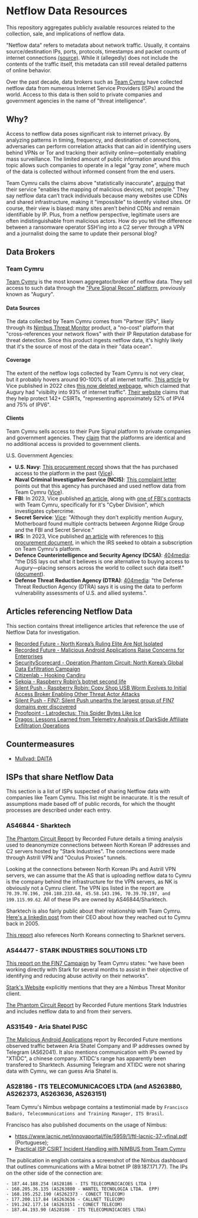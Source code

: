 # Netflow Data Resources

This repository aggregates publicly available resources related to the collection, sale, and implications of netflow data.

"Netflow data" refers to metadata about network traffic. Usually, it contains source/destination IPs, ports, protocols, timestamps and packet counts of internet connections [(source)](https://www.team-cymru.com/netflow). While it (allegedly) does not include the contents of the traffic itself, this metadata can still reveal detailed patterns of online behavior.

Over the past decade, data brokers such as [Team Cymru](https://www.team-cymru.com/) have collected netflow data from numerous Internet Service Providers (ISPs) around the world. Access to this data is then sold to private companies and government agencies in the name of "threat intelligence".

## Why?

Access to netflow data poses significant risk to internet privacy. By analyzing patterns in timing, frequency, and destination of connections, adversaries can perform correlation attacks that can aid in identifying users behind VPNs or Tor and tracking their activity online—potentially enabling mass surveillance. The limited amount of public information around this topic allows such companies to operate in a legal "gray zone", where much of the data is collected without informed consent from the end users.

Team Cymru calls the claims above "statistically inaccurate", [arguing](https://www.team-cymru.com/post/team-cymru-myth-vs-fact) that their service "enables the mapping of malicious devices, not people." They say netflow data can’t track individuals because many websites use CDNs and shared infrastructure, making it "impossible" to identify visited sites. Of course, their view is biased: many sites aren’t behind CDNs and remain identifiable by IP. Plus, from a netflow perspective, legitimate users are often indistinguishable from malicious actors. How do you tell the difference between a ransomware operator SSH'ing into a C2 server through a VPN and a journalist doing the same to update their personal blog?

## Data Brokers

### Team Cymru

[Team Cymru](https://www.team-cymru.com/) is the most known aggregator/broker of netflow data. They sell access to such data through the ["Pure Signal Recon" platform](https://www.team-cymru.com/cyber-threat-hunting-tools), previously known as "Augury".

#### Data Sources

The data collected by Team Cymru comes from "Partner ISPs", likely through its [Nimbus Threat Monitor](https://www.team-cymru.com/nimbus-threat-monitor) product, a "no-cost" platform that "cross-references your network flows" with their IP Reputation database for threat detection. Since this product ingests netflow data, it's highly likely that it's the source of most of the data in their "data ocean".

#### Coverage

The extent of the netflow logs collected by Team Cymru is not very clear, but it probably hovers around 90-100% of all internet traffic. [This article](https://www.vice.com/en/article/us-military-bought-mass-monitoring-augury-team-cymru-browsing-email-data/) by Vice published in 2022 cites [this now deleted webpage](https://archive.is/3YQlc#selection-1297.32-1297.52), which claimed that Augury had "visibilty into 93% of internet traffic". [Their website](https://www.team-cymru.com/aboutpuresignal) claims that they help protect 142+ CSIRTs, "representing approximately 52% of IPV4 and 75% of IPV6".

#### Clients

Team Cymru sells access to their Pure Signal platform to private companies and government agencies. They [claim](https://www.team-cymru.com/post/team-cymru-myth-vs-fact) that the platforms are identical and no additional access is provided to government clients.

U.S. Government Agencies:

- **U.S. Navy**: [This procurement record](https://sam.gov/opp/96b4874e76af45be90bb5a0b8b2bdb6b/view) shows that the has purchased access to the platform in the past ([Vice](https://www.vice.com/en/article/us-military-bought-mass-monitoring-augury-team-cymru-browsing-email-data/)).
- **Naval Criminal Investigative Service (NCIS)**: [This complaint letter](https://www.documentcloud.org/documents/22670252-1763_001/) points out that this agency has purchased and used netflow data from Team Cymru ([Vice](https://www.vice.com/en/article/us-military-bought-mass-monitoring-augury-team-cymru-browsing-email-data/)).
- **FBI**: In 2023, Vice published [an article](https://www.vice.com/en/article/fbi-bought-netflow-data-team-cymru-contract/), along with [one of FBI's contracts](https://www.documentcloud.org/documents/23722785-fbi-team-cymru/) with Team Cymru, specifically for it's "Cyber Division", which investigates cybercrime.
- **Secret Service**: [Vice](https://www.vice.com/en/article/us-military-bought-mass-monitoring-augury-team-cymru-browsing-email-data/): "Although they don’t explicitly mention Augury, Motherboard found multiple contracts between Argonne Ridge Group and the FBI and Secret Service."
- **IRS**: In 2023, Vice published [an article](https://www.vice.com/en/article/irs-wants-to-buy-internet-mass-monitoring-tool-team-cymru-netflow/) with references to [this procurement document](https://sam.gov/opp/b7edba382c88455ba48a432c5a911da7/view), in which the IRS seeked to obtain a subscription on Team Cymru's platform.
- **Defence Counterintelligence and Security Agency (DCSA)**: [404media](https://archive.is/FatPu): "the DSS lays out what it believes is one alternative to buying access to Augury—placing sensors across the world to collect such data itself." ([document](https://www.documentcloud.org/documents/23991392-dssdcsa-on-team-cymru-netflow/)).
- **Defense Threat Reduction Agency (DTRA)**: [404media](https://archive.is/XqxqD): "the Defense Threat Reduction Agency (DTRA) says it is using the data to perform vulnerability assessments of U.S. and allied systems.".

## Articles referencing Netflow Data

This section contains threat intelligence articles that reference the use of Netflow Data for investigation.

- [Recorded Future - North Korea’s Ruling Elite Are Not Isolated](https://www.recordedfuture.com/research/north-korea-internet-activity)
- [Recorded Future - Malicious Android Applications Raise Concerns for Enterprises](https://www.recordedfuture.com/blog/malicious-android-apps)
- [SecurityScorecard - Operation Phantom Circuit: North Korea’s Global Data Exfiltration Campaign](https://securityscorecard.com/blog/operation-phantom-circuit-north-koreas-global-data-exfiltration-campaign/)
- [Citizenlab - Hooking Candiru](https://citizenlab.ca/2021/07/hooking-candiru-another-mercenary-spyware-vendor-comes-into-focus/)
- [Sekoia - Raspberry Robin’s botnet second life](https://blog.sekoia.io/raspberry-robins-botnet-second-life/)
- [Silent Push - Raspberry Robin: Copy Shop USB Worm Evolves to Initial Access Broker Enabling Other Threat Actor Attacks](https://www.silentpush.com/blog/raspberry-robin/)
- [Silent Push - FIN7: Silent Push unearths the largest group of FIN7 domains ever discovered](https://www.silentpush.com/blog/fin7/)
- [Proofpoint - Latrodectus: This Spider Bytes Like Ice](https://www.proofpoint.com/us/blog/threat-insight/latrodectus-spider-bytes-ice)
- [Dragos: Lessons Learned from Telemetry Analysis of DarkSide Affiliate Exfiltration Operations](https://www.dragos.com/blog/industry-news/lessons-learned-from-telemetry-analysis-of-darkside-affiliate-exfiltration-operations/)

## Countermeasures

- [Mullvad: DAITA](https://mullvad.net/en/blog/introducing-defense-against-ai-guided-traffic-analysis-daita)

## ISPs that share Netflow Data

This section is a list of ISPs suspected of sharing Netflow data with companies like Team Cymru. This list might be innacurate. It is the result of assumptions made based off of public records, for which the thought processes are described under each entry.

### AS46844 - Sharktech

[The Phantom Circuit Report](https://securityscorecard.com/blog/operation-phantom-circuit-north-koreas-global-data-exfiltration-campaign/) by Recorded Future details a timing analysis used to deanonymize connections between North Korean IP addresses and C2 servers hosted by "Stark Industries". The connections were made through Astrill VPN and "Oculus Proxies" tunnels.

Looking at the connections between North Korean IPs and Astrill VPN servers, we can assume that the AS that is uploading netflow data to Cymru is the company behind the infrastructure for the VPN servers, as NK is obviously not a Cymru client. The VPN ips listed in the report are `70.39.70.196, 204.188.233.68, 45.58.143.196, 70.39.70.197, and 199.115.99.62`. All of these IPs are owned by AS46844/Sharktech.

Sharktech is also fairly public about their relationship with Team Cymru. [Here's a linkedin post](https://www.linkedin.com/pulse/sharktech-dns-amplification-ddos-attack-tim-timrawi-vq9dc/) from their CEO about how they reached out to Cymru back in 2005.

[This report](https://www.recordedfuture.com/research/north-korea-internet-activity) also refereces North Koreans connecting to Sharknet servers.

### AS44477 - STARK INDUSTRIES SOLUTIONS LTD

[This report on the FIN7 Campaign](https://www.team-cymru.com/post/fin7-the-truth-doesn-t-need-to-be-so-stark) by Team Cymru states: "we have been working directly with Stark for several months to assist in their objective of identifying and reducing abuse activity on their networks".

[Stark's Website](https://pq.hosting/en/news/751-nimbus-threat-monitor-new-protection-for-pqhosting-clients.html) explicitly mentions that they are a Nimbus Threat Monitor client.

[The Phantom Circuit Report](https://securityscorecard.com/blog/operation-phantom-circuit-north-koreas-global-data-exfiltration-campaign/) by Recorded Future mentions Stark Industries and includes netflow data to and from their servers.

### AS31549 - Aria Shatel PJSC

[The Malicious Android Applications](https://www.recordedfuture.com/blog/malicious-android-apps) report by Recorded Future mentions observed traffic between Aria Shatel Company and IP addresses owned by Telegram (AS62041). It also mentions communication with IPs owned by "XTIDC", a chinese company. XTIDC's range has apparently been transfered to Sharktech. Assuming Telegram and XTIDC were not sharing data with Cymru, we can guess Aria Shatel is.

### AS28186 - ITS TELECOMUNICACOES LTDA (and AS263880, AS262373, AS263636, AS263151)

Team Cymru's Nimbus webpage contains a testimonial made by `Francisco Badaró, Telecommunications and Training Manager, ITS Brasil`.

Francisco has also published documents on the usage of Nimbus:
- https://www.lacnic.net/innovaportal/file/5959/1/ftl-lacnic-37-vfinal.pdf (Portuguese);
- [Practical ISP CSIRT Incident Handling with NIMBUS from Team Cymru](https://www.researchgate.net/publication/354849906_Practical_ISP_CSIRT_Incident_Handling_with_NIMBUS_from_Team_Cymru_How_to_leverage_network_flows_ELK_Stack)

The publication in english contains a screenshot of the Nimbus dashboard that outlines communications with a Mirai botnet IP (89.187.171.77). The IPs on the other side of the connection are:

```
- 187.44.188.254 (AS28186 - ITS TELECOMUNICACOES LTDA )
- 168.205.36.135 (AS263880 - WANTEL TECNOLOGIA LTDA. ­ EPP)
- 168.195.252.190 (AS262373 - CONECT TELECOM)
- 177.200.117.84 (AS263636 - CALLNET TELECOM)
- 191.242.177.14 (AS263151 - CONECT TELECOM)
- 187.44.193.90 (AS28186 - ITS TELECOMUNICACOES LTDA)
```
